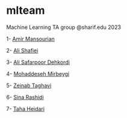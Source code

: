 # mlteam
Machine Learning TA group @sharif.edu 2023


1- [Amir Mansourian](https://github.com/AmirMansurian)

2- [Ali Shafiei](https://github.com/shafieiali42)

3- [Ali Safarpoor Dehkordi](https://github.com/aSafarpoor)

4- [Mohaddeseh Mirbeygi](https://github.com/mmirbeygi)

5- [Zeinab Taghavi](https://github.com/zeinabtaghavi)

6- [Sina Rashidi](https://github.com/sinarashidi)

7- [Taha Heidari](fartaha.github.io)
